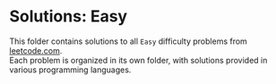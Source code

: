 # Solutions: Easy
This folder contains solutions to all `Easy` difficulty problems from [leetcode.com](https://leetcode.com).  
Each problem is organized in its own folder, with solutions provided in various programming languages.
